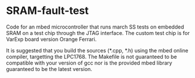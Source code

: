 SRAM-fault-test
===============

Code for an mbed microcontroller that runs march SS tests on embedded SRAM on a test chip through the JTAG interface. The custom test chip is for VarExp board version Orange Ferrari.

It is suggested that you build the sources (*.cpp, *.h) using the mbed online compiler, targetting the LPC1768. The Makefile is not guaranteed to be compatible with your version of gcc nor is the provided mbed library guaranteed to be the latest version.
